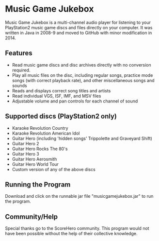 Music Game Jukebox
================
Music Game Jukebox is a multi-channel audio player for listening to your PlayStation2 music game discs and files directly on your computer. It was written in Java in 2008-9 and moved to GitHub with minor modification in 2014.

Features
--------
* Read music game discs and disc archives directly with no conversion required.
* Play all music files on the disc, including regular songs, practice mode songs (with correct playback rate), and other miscellaneous songs and sounds
* Reads and displays correct song titles and artists
* Read individual VGS, ISF, IMF, and MSV files
* Adjustable volume and pan controls for each channel of sound

Supported discs (PlayStation2 only)
-----------------------------------
* Karaoke Revolution Country
* Karaoke Revolution American Idol
* Guitar Hero (including 'hidden songs' Trippolette and Graveyard Shift)
* Guitar Hero 2
* Guitar Hero Rocks The 80's
* Guitar Hero 3
* Guitar Hero Aerosmith
* Guitar Hero World Tour
* Custom version of any of the above discs

Running the Program
-------------------
Download and click on the runnable jar file "musicgamejukebox.jar" to run the program.

Community/Help
--------------
Special thanks go to the ScoreHero community. This program would not have been possible without the help of their collective knowledge.

